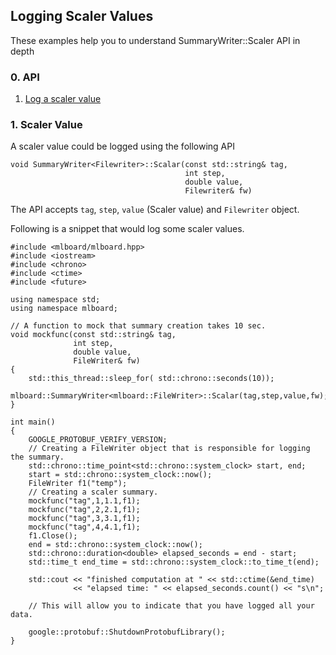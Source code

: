 ## Logging Scaler Values 

These examples help you to understand SummaryWriter::Scaler API in depth

### 0. API 

  1. [Log a scaler value](#1-scaler-value)

### 1. Scaler Value

A scaler value could be logged using the following API

```
void SummaryWriter<Filewriter>::Scalar(const std::string& tag,
                                       int step,
                                       double value,
                                       Filewriter& fw)
```

The API accepts `tag`, `step`, `value` (Scaler value) and `Filewriter` object.

Following is a snippet that would log some scaler values.

```
#include <mlboard/mlboard.hpp>
#include <iostream>
#include <chrono> 
#include <ctime> 
#include <future>

using namespace std;
using namespace mlboard;

// A function to mock that summary creation takes 10 sec.
void mockfunc(const std::string& tag,
              int step,
              double value,
              FileWriter& fw)
{
    std::this_thread::sleep_for( std::chrono::seconds(10));
    mlboard::SummaryWriter<mlboard::FileWriter>::Scalar(tag,step,value,fw);
}

int main()
{
    GOOGLE_PROTOBUF_VERIFY_VERSION;
    // Creating a FileWriter object that is responsible for logging the summary.
    std::chrono::time_point<std::chrono::system_clock> start, end; 
    start = std::chrono::system_clock::now(); 
    FileWriter f1("temp");
    // Creating a scaler summary.
    mockfunc("tag",1,1.1,f1);
    mockfunc("tag",2,2.1,f1);
    mockfunc("tag",3,3.1,f1);
    mockfunc("tag",4,4.1,f1);
    f1.Close();
    end = std::chrono::system_clock::now(); 
    std::chrono::duration<double> elapsed_seconds = end - start; 
    std::time_t end_time = std::chrono::system_clock::to_time_t(end); 
  
    std::cout << "finished computation at " << std::ctime(&end_time) 
              << "elapsed time: " << elapsed_seconds.count() << "s\n"; 

    // This will allow you to indicate that you have logged all your data.

    google::protobuf::ShutdownProtobufLibrary();
}
```